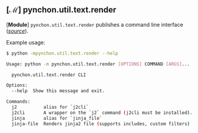 


## [**ℳ**] pynchon.util.text.render

[**Module**] `pynchon.util.text.render` publishes a command line interface (*[source](/src/pynchon/util/text/render/__main__.py)*).  

Example usage:

```bash
$ python -mpynchon.util.text.render --help

Usage: python -m pynchon.util.text.render [OPTIONS] COMMAND [ARGS]...

  pynchon.util.text.render CLI

Options:
  --help  Show this message and exit.

Commands:
  j2          alias for `j2cli`
  j2cli       A wrapper on the `j2` command (j2cli must be installed)...
  jinja       alias for `jinja_file`
  jinja-file  Renders jinja2 file (supports includes, custom filters)
```
